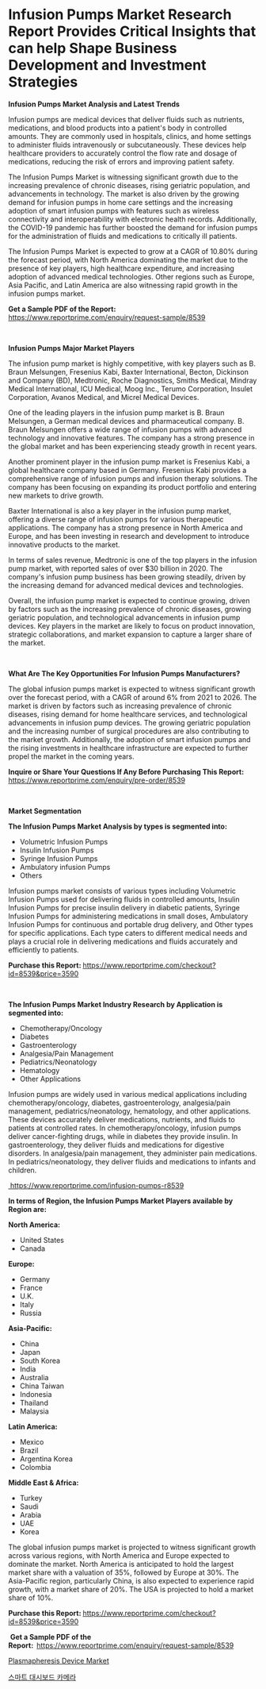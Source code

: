 <p><h1>Infusion Pumps Market Research Report Provides Critical Insights that can help Shape Business Development and Investment Strategies</h1></p><p><strong>Infusion Pumps Market Analysis and Latest Trends</strong></p>
<p><p>Infusion pumps are medical devices that deliver fluids such as nutrients, medications, and blood products into a patient's body in controlled amounts. They are commonly used in hospitals, clinics, and home settings to administer fluids intravenously or subcutaneously. These devices help healthcare providers to accurately control the flow rate and dosage of medications, reducing the risk of errors and improving patient safety.</p><p>The Infusion Pumps Market is witnessing significant growth due to the increasing prevalence of chronic diseases, rising geriatric population, and advancements in technology. The market is also driven by the growing demand for infusion pumps in home care settings and the increasing adoption of smart infusion pumps with features such as wireless connectivity and interoperability with electronic health records. Additionally, the COVID-19 pandemic has further boosted the demand for infusion pumps for the administration of fluids and medications to critically ill patients.</p><p>The Infusion Pumps Market is expected to grow at a CAGR of 10.80% during the forecast period, with North America dominating the market due to the presence of key players, high healthcare expenditure, and increasing adoption of advanced medical technologies. Other regions such as Europe, Asia Pacific, and Latin America are also witnessing rapid growth in the infusion pumps market.</p></p>
<p><strong>Get a Sample PDF of the Report:&nbsp;</strong> <a href="https://www.reportprime.com/enquiry/request-sample/8539">https://www.reportprime.com/enquiry/request-sample/8539</a></p>
<p>&nbsp;</p>
<p><strong>Infusion Pumps Major Market Players</strong></p>
<p><p>The infusion pump market is highly competitive, with key players such as B. Braun Melsungen, Fresenius Kabi, Baxter International, Becton, Dickinson and Company (BD), Medtronic, Roche Diagnostics, Smiths Medical, Mindray Medical International, ICU Medical, Moog Inc., Terumo Corporation, Insulet Corporation, Avanos Medical, and Micrel Medical Devices.</p><p>One of the leading players in the infusion pump market is B. Braun Melsungen, a German medical devices and pharmaceutical company. B. Braun Melsungen offers a wide range of infusion pumps with advanced technology and innovative features. The company has a strong presence in the global market and has been experiencing steady growth in recent years.</p><p>Another prominent player in the infusion pump market is Fresenius Kabi, a global healthcare company based in Germany. Fresenius Kabi provides a comprehensive range of infusion pumps and infusion therapy solutions. The company has been focusing on expanding its product portfolio and entering new markets to drive growth.</p><p>Baxter International is also a key player in the infusion pump market, offering a diverse range of infusion pumps for various therapeutic applications. The company has a strong presence in North America and Europe, and has been investing in research and development to introduce innovative products to the market.</p><p>In terms of sales revenue, Medtronic is one of the top players in the infusion pump market, with reported sales of over $30 billion in 2020. The company's infusion pump business has been growing steadily, driven by the increasing demand for advanced medical devices and technologies.</p><p>Overall, the infusion pump market is expected to continue growing, driven by factors such as the increasing prevalence of chronic diseases, growing geriatric population, and technological advancements in infusion pump devices. Key players in the market are likely to focus on product innovation, strategic collaborations, and market expansion to capture a larger share of the market.</p></p>
<p>&nbsp;</p>
<p><strong>What Are The Key Opportunities For Infusion Pumps Manufacturers?</strong></p>
<p><p>The global infusion pumps market is expected to witness significant growth over the forecast period, with a CAGR of around 6% from 2021 to 2026. The market is driven by factors such as increasing prevalence of chronic diseases, rising demand for home healthcare services, and technological advancements in infusion pump devices. The growing geriatric population and the increasing number of surgical procedures are also contributing to the market growth. Additionally, the adoption of smart infusion pumps and the rising investments in healthcare infrastructure are expected to further propel the market in the coming years.</p></p>
<p><strong>Inquire or Share Your Questions If Any Before Purchasing This Report:</strong> <a href="https://www.reportprime.com/enquiry/pre-order/8539">https://www.reportprime.com/enquiry/pre-order/8539</a></p>
<p>&nbsp;</p>
<p><strong>Market Segmentation</strong></p>
<p><strong>The Infusion Pumps Market Analysis by types is segmented into:</strong></p>
<p><ul><li>Volumetric Infusion Pumps</li><li>Insulin Infusion Pumps</li><li>Syringe Infusion Pumps</li><li>Ambulatory infusion Pumps</li><li>Others</li></ul></p>
<p><p>Infusion pumps market consists of various types including Volumetric Infusion Pumps used for delivering fluids in controlled amounts, Insulin Infusion Pumps for precise insulin delivery in diabetic patients, Syringe Infusion Pumps for administering medications in small doses, Ambulatory Infusion Pumps for continuous and portable drug delivery, and Other types for specific applications. Each type caters to different medical needs and plays a crucial role in delivering medications and fluids accurately and efficiently to patients.</p></p>
<p><strong>Purchase this Report:&nbsp;</strong><a href="https://www.reportprime.com/checkout?id=8539&price=3590">https://www.reportprime.com/checkout?id=8539&price=3590</a></p>
<p>&nbsp;</p>
<p><strong>The Infusion Pumps Market Industry Research by Application is segmented into:</strong></p>
<p><ul><li>Chemotherapy/Oncology</li><li>Diabetes</li><li>Gastroenterology</li><li>Analgesia/Pain Management</li><li>Pediatrics/Neonatology</li><li>Hematology</li><li>Other Applications</li></ul></p>
<p><p>Infusion pumps are widely used in various medical applications including chemotherapy/oncology, diabetes, gastroenterology, analgesia/pain management, pediatrics/neonatology, hematology, and other applications. These devices accurately deliver medications, nutrients, and fluids to patients at controlled rates. In chemotherapy/oncology, infusion pumps deliver cancer-fighting drugs, while in diabetes they provide insulin. In gastroenterology, they deliver fluids and medications for digestive disorders. In analgesia/pain management, they administer pain medications. In pediatrics/neonatology, they deliver fluids and medications to infants and children.</p></p>
<p><a href="https://www.reportprime.com/infusion-pumps-r8539">&nbsp;https://www.reportprime.com/infusion-pumps-r8539</a></p>
<p><strong>In terms of Region, the Infusion Pumps Market Players available by Region are:</strong></p>
<p>
    <p> <strong> North America: </strong>
        <ul>
            <li>United States</li>
            <li>Canada</li>
        </ul>
        </p> 
    <p> <strong> Europe: </strong>
        <ul>
            <li>Germany</li>
            <li>France</li>
            <li>U.K.</li>
            <li>Italy</li>
            <li>Russia</li>
        </ul>
        </p> 
    <p> <strong> Asia-Pacific: </strong>
        <ul>
            <li>China</li>
            <li>Japan</li>
            <li>South Korea</li>
            <li>India</li>
            <li>Australia</li>
            <li>China Taiwan</li>
            <li>Indonesia</li>
            <li>Thailand</li>
            <li>Malaysia</li>
        </ul>
        </p> 
    <p> <strong> Latin America: </strong>
        <ul>
            <li>Mexico</li>
            <li>Brazil</li>
            <li>Argentina Korea</li>
            <li>Colombia</li>
        </ul>
        </p> 
    <p> <strong> Middle East & Africa: </strong>
        <ul>
            <li>Turkey</li>
            <li>Saudi</li>
            <li>Arabia</li>
            <li>UAE</li>
            <li>Korea</li>
        </ul>
    </p>
    </p>
<p><p>The global infusion pumps market is projected to witness significant growth across various regions, with North America and Europe expected to dominate the market. North America is anticipated to hold the largest market share with a valuation of 35%, followed by Europe at 30%. The Asia-Pacific region, particularly China, is also expected to experience rapid growth, with a market share of 20%. The USA is projected to hold a market share of 10%.</p></p>
<p><strong>Purchase this Report: </strong><a href="https://www.reportprime.com/checkout?id=8539&price=3590">https://www.reportprime.com/checkout?id=8539&price=3590</a></p>
<p>&nbsp;<strong>Get a Sample PDF of the Report:&nbsp;&nbsp;</strong><a href="https://www.reportprime.com/enquiry/request-sample/8539">https://www.reportprime.com/enquiry/request-sample/8539</a></p>
<p><strong></strong></p>
<p><p><a href="https://github.com/AnnChovey2023/Market-Research-Report-List-2/blob/main/plasmapheresis-device-market.md">Plasmapheresis Device Market</a></p><p><a href="https://github.com/mduzzalmduzzal601/Market-Research-Report-List-2/blob/main/7424150105543.md">스마트 대시보드 카메라</a></p></p>